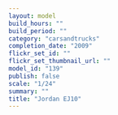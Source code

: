 ```yaml
---
layout: model
build_hours: ""
build_period: ""
category: "carsandtrucks"
completion_date: "2009"
flickr_set_id: ""
flickr_set_thumbnail_url: ""
model_id: "139"
publish: false
scale: "1/24"
summary: ""
title: "Jordan EJ10"
---
```



